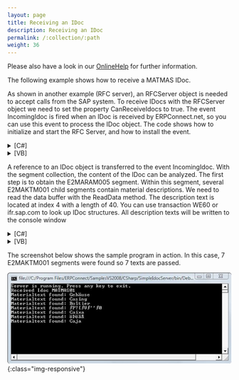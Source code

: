```yaml
---
layout: page
title: Receiving an IDoc
description: Receiving an IDoc
permalink: /:collection/:path
weight: 36
---
```


Please also have a look in our [OnlineHelp](https://help.theobald-software.com/en/) for further information.

The following example shows how to receive a MATMAS IDoc.

As shown in another example (RFC server), an RFCServer object is needed to accept calls from the SAP system. To receive IDocs with the RFCServer object we need to set the property CanReceiveIdocs to true. The event IncomingIdoc is fired when an IDoc is received by ERPConnect.net, so you can use this event to process the IDoc object. The code shows how to initialize and start the RFC Server, and how to install the event.

<details>
<summary>[C#]</summary>
{% highlight csharp %}
static void Main(string[] args)
{
  
    // define server object and start
    RFCServer s = new RFCServer();
    s.Logging = true;
    s.GatewayHost = "hamlet";
    s.GatewayService = "sapgw11";
    s.ProgramID = "ERPTEST";
    s.CanReceiveIdocs = true;
    s.IncomingIdoc+=new ERPConnect.RFCServer.OnIncomingIdoc(s_IncomingIdoc);
    s.InternalException+=new ERPConnect.RFCServer.OnInternalException(s_InternalException);
  
    s.Start();
  
    Console.WriteLine("Server is running. Press any key to exit.");
    Console.ReadLine();
  
    s.Stop();
}

{% endhighlight %}
</details>

<details>
<summary>[VB]</summary>
{% highlight visualbasic %}
Dim WithEvents s As RFCServer = New RFCServer
  
    Sub Main()
        ' define server object and start
        s.GatewayHost = "hamlet"
        s.GatewayService = "sapgw11"
        s.ProgramID = "ERPCONNECT"
        s.CanReceiveIdocs = True
        s.Start()
  
        Console.WriteLine("Server is running. Press any key to exit.")
        Console.ReadLine()
  
        s.Stop()
  
    End Sub
{% endhighlight %}
</details>

A reference to an IDoc object is transferred to the event IncomingIdoc. With the segment collection, the content of the IDoc can be analyzed. The first step is to obtain the E2MARAM005 segment. Within this segment, several E2MAKTM001 child segments contain material descriptions. We need to read the data buffer with the ReadData method. The description text is located at index 4 with a length of 40. You can use transaction WE60 or ifr.sap.com to look up IDoc structures. All description texts will be written to the console window

<details>
<summary>[C#]</summary>
{% highlight csharp %}
private static void s_IncomingIdoc(RFCServer Sender, Idoc idoc)
{
    Console.WriteLine("Recieved Idoc " + idoc.IDOCTYP);
    IdocSegment e1maram = idoc.Segments["E2MARAM005",0];
    for (int i=0; i < e1maram.ChildSegments.Count;i++)
        if (e1maram.ChildSegments[i].SegmentName == "E2MAKTM001")
            Console.WriteLine("Materialtext found: " + 
                e1maram.ChildSegments[i].ReadDataBuffer(4,40));
}
{% endhighlight %}
</details>

<details>
<summary>[VB]</summary>
{% highlight visualbasic %}
Private Sub s_IncomingIdoc(ByVal Sender As ERPConnect.RFCServer, ByVal idoc As ERPConnect.Idocs.Idoc) Handles s.IncomingIdoc
        Console.WriteLine("Recieved Idoc " + idoc.IDOCTYP)
        Dim e2maram As IdocSegment = idoc.Segments("E2MARAM005", 0)
        Dim i As Integer
        For i = 0 To e2maram.ChildSegments.Count - 1
            If e2maram.ChildSegments(i).SegmentName = "E2MAKTM001" Then
                Console.WriteLine("Materialtext found: " & _
                    e2maram.ChildSegments(i).ReadDataBuffer(4, 40))
            End If
        Next i
    End Sub
{% endhighlight %}
</details>

The screenshot below shows the sample program in action. In this case, 7 E2MAKTM001 segments were found so 7 texts are passed.

![IdocReceiver](/img/contents/IdocReceiver.jpg){:class="img-responsive"}

